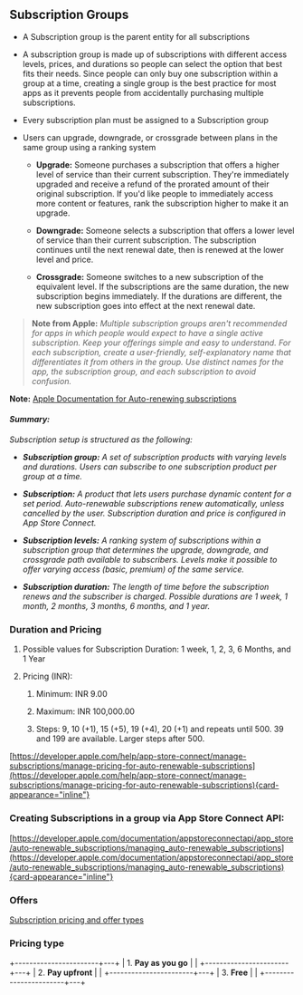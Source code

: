 ## Subscription Groups

- A Subscription group is the parent entity for all subscriptions

- A subscription group is made up of subscriptions with different access
  levels, prices, and durations so people can select the option that
  best fits their needs. Since people can only buy one subscription
  within a group at a time, creating a single group is the best practice
  for most apps as it prevents people from accidentally purchasing
  multiple subscriptions.

- Every subscription plan must be assigned to a Subscription group

- Users can upgrade, downgrade, or crossgrade between plans in the same
  group using a ranking system

  - **Upgrade:** Someone purchases a subscription that offers a higher
    level of service than their current subscription. They're
    immediately upgraded and receive a refund of the prorated amount of
    their original subscription. If you'd like people to immediately
    access more content or features, rank the subscription higher to
    make it an upgrade.

  - **Downgrade:** Someone selects a subscription that offers a lower
    level of service than their current subscription. The subscription
    continues until the next renewal date, then is renewed at the lower
    level and price.

  - **Crossgrade:** Someone switches to a new subscription of the
    equivalent level. If the subscriptions are the same duration, the
    new subscription begins immediately. If the durations are different,
    the new subscription goes into effect at the next renewal date.

> **Note from Apple:** *Multiple subscription groups aren't recommended
> for apps in which people would expect to have a single active
> subscription. Keep your offerings simple and easy to understand. For
> each subscription, create a user-friendly, self-explanatory name that
> differentiates it from others in the group. Use distinct names for the
> app, the subscription group, and each subscription to avoid
> confusion.*

**Note:** [Apple Documentation for Auto-renewing
subscriptions](https://developer.apple.com/app-store/subscriptions/#:~:text=the%20recovery%20date.-,Creating%20subscriptions,-You%E2%80%99ll%20configure%20your)

#### *Summary:*

*Subscription setup is structured as the following:*

- ***Subscription group:** A set of subscription products with varying
  levels and durations. Users can subscribe to one subscription product
  per group at a time.*

- ***Subscription:** A product that lets users purchase dynamic content
  for a set period. Auto-renewable subscriptions renew automatically,
  unless cancelled by the user. Subscription duration and price is
  configured in App Store Connect.*

- ***Subscription levels:** A ranking system of subscriptions within a
  subscription group that determines the upgrade, downgrade, and
  crossgrade path available to subscribers. Levels make it possible to
  offer varying access (basic, premium) of the same service.*

- ***Subscription duration:** The length of time before the subscription
  renews and the subscriber is charged. Possible durations are 1 week, 1
  month, 2 months, 3 months, 6 months, and 1 year.*

### Duration and Pricing

1.  Possible values for Subscription Duration: 1 week, 1, 2, 3, 6
    Months, and 1 Year

2.  Pricing (INR):

    1.  Minimum: INR 9.00

    2.  Maximum: INR 100,000.00

    3.  Steps: 9, 10 (+1), 15 (+5), 19 (+4), 20 (+1) and repeats
        until 500. 39 and 199 are available. Larger steps after 500.

[https://developer.apple.com/help/app-store-connect/manage-subscriptions/manage-pricing-for-auto-renewable-subscriptions](https://developer.apple.com/help/app-store-connect/manage-subscriptions/manage-pricing-for-auto-renewable-subscriptions){card-appearance="inline"}

### Creating Subscriptions in a group via App Store Connect API:

[https://developer.apple.com/documentation/appstoreconnectapi/app_store/auto-renewable_subscriptions/managing_auto-renewable_subscriptions](https://developer.apple.com/documentation/appstoreconnectapi/app_store/auto-renewable_subscriptions/managing_auto-renewable_subscriptions){card-appearance="inline"}

### Offers

[Subscription pricing and offer
types](https://developer.apple.com/help/app-store-connect/reference/pricing-and-availability/)

### Pricing type

+-----------------------+---+
| 1.  **Pay as you go** |   |
+-----------------------+---+
| 2.  **Pay upfront**   |   |
+-----------------------+---+
| 3.  **Free**          |   |
+-----------------------+---+
